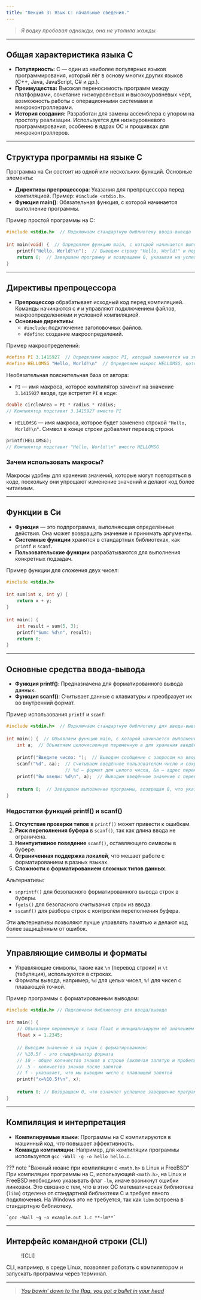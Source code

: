 ```yaml
---
title: "Лекция 3: Язык C: начальные сведения."
---
```


> _Я водку пробовал однажды, она не утолила жажды._

***

## Общая характеристика языка C

* **Популярность:** C — один из наиболее популярных языков программирования, который лёг в основу многих других языков (C++, Java, JavaScript, C# и др.).
* **Преимущества:** Высокая переносимость программ между платформами, сочетание низкоуровневых и высокоуровневых черт, возможность работы с операционными системами и микроконтроллерами.
* **История создания:** Разработан для замены ассемблера с упором на простоту реализации. Используется для низкоуровневого программирования, особенно в ядрах ОС и прошивках для микроконтроллеров.

***

## Структура программы на языке C

Программа на Си состоит из одной или нескольких функций. Основные элементы:

* **Директивы препроцессора**: Указания для препроцессора перед компиляцией. Пример: `#include <stdio.h>`.
* **Функция main()**: Обязательная функция, с которой начинается выполнение программы.

Пример простой программы на C:

```c
#include <stdio.h>  // Подключаем стандартную библиотеку ввода-вывода

int main(void) {  // Определяем функцию main, с которой начинается выполнение программы
    printf("Hello, World!\n");  // Выводим строку "Hello, World!" и перевод строки с помощью \n
    return 0;  // Завершаем программу и возвращаем 0, указывая на успешное выполнение
}
```

***

## Директивы препроцессора

* **Препроцессор** обрабатывает исходный код перед компиляцией. Команды начинаются с `#` и управляют подключением файлов, макроопределениями и условной компиляцией.
* **Основные директивы**:
  * `#include`: подключение заголовочных файлов.
  * `#define`: создание макроопределений.

Пример макроопределений:

```c
#define PI 3.1415927  // Определяем макрос PI, который заменяется на значение 3.1415927
#define HELLOMSG "Hello, World!\n"  // Определяем макрос HELLOMSG, который заменяется на строку "Hello, World!\n"
```

Необязательная пояснительная база от автора:

* `PI` — имя макроса, которое компилятор заменит на значение `3.1415927` везде, где встретит `PI` в коде:

```c
double circleArea = PI * radius * radius;
// Компилятор подставит 3.1415927 вместо PI
```

* `HELLOMSG` — имя макроса, которое будет заменено строкой `"Hello, World!\n"`. Символ  в конце строки добавляет перевод строки.

```c
printf(HELLOMSG);  
// Компилятор подставит "Hello, World!\n" вместо HELLOMSG
```

### Зачем использовать макросы?

Макросы удобны для хранения значений, которые могут повторяться в коде, поскольку они упрощают изменение значений и делают код более читаемым.

***

## Функции в Си

* **Функция** — это подпрограмма, выполняющая определённые действия. Она может возвращать значение и принимать аргументы.
* **Системные функции** хранятся в стандартных библиотеках, как `printf` и `scanf`.
* **Пользовательские функции** разрабатываются для выполнения конкретных подзадач.

Пример функции для сложения двух чисел:

```c
#include <stdio.h>

int sum(int x, int y) {
    return x + y;
}

int main() {
    int result = sum(5, 3);
    printf("Sum: %d\n", result);
    return 0;
}
```

***

## Основные средства ввода-вывода

* **Функция printf()**: Предназначена для форматированного вывода данных.
* **Функция scanf()**: Считывает данные с клавиатуры и преобразует их во внутренний формат.

Пример использования `printf` и `scanf`:

```c
#include <stdio.h>  // Подключаем стандартную библиотеку для ввода-вывода

int main() {  // Объявляем функцию main, с которой начинается выполнение программы
    int a;  // Объявляем целочисленную переменную a для хранения введённого числа

    printf("Введите число: ");  // Выводим сообщение с запросом на ввод числа
    scanf("%d", &a);  // Считываем введённое пользователем число и сохраняем его в переменную a
                      // %d — формат для целого числа, &a — адрес переменной, куда будет записано значение
    printf("Вы ввели: %d\n", a);  // Выводим введённое значение с переводом строки

    return 0;  // Завершаем выполнение программы, возвращая 0, что указывает на успешное завершение
}
```

### Недостатки функций printf() и scanf()

1. **Отсутствие проверки типов** в `printf()` может привести к ошибкам.
2. **Риск переполнения буфера** в `scanf()`, так как длина ввода не ограничена.
3. **Неинтуитивное поведение** `scanf()`, оставляющего символы в буфере.
4. **Ограниченная поддержка локалей**, что мешает работе с форматированием в разных языках.
5. **Сложности с форматированием сложных типов данных**.

Альтернативы:

* `snprintf()` для безопасного форматированного вывода строк в буферы.
* `fgets()` для безопасного считывания строк из ввода.
* `sscanf()` для разбора строк с контролем переполнения буфера.

Эти альтернативы позволяют лучше управлять памятью и делают код более защищённым от ошибок.

***

## Управляющие символы и форматы

* Управляющие символы, такие как `\n` (перевод строки) и `\t` (табуляция), используются в строках.
* Форматы вывода, например, `%d` для целых чисел, `%f` для чисел с плавающей точкой.

Пример программы с форматированным выводом:

```c
#include <stdio.h> // Подключаем библиотеку для ввода/вывода

int main() {
    // Объявляем переменную x типа float и инициализируем её значением 1.2345
    float x = 1.2345;

    // Выводим значение x на экран с форматированием:
    // %10.5f - это спецификатор формата
    // 10 - общее количество знаков в строке (включая запятую и пробелы)
    // .5 - количество знаков после запятой
    // f - указывает, что мы выводим число с плавающей запятой
    printf("x=%10.5f\n", x);

    return 0; // Возвращаем 0, что означает успешное завершение программы
}
```

***

## Компиляция и интерпретация

* **Компилируемые языки**: Программы на C компилируются в машинный код, что повышает эффективность.
* **Команда компиляции**: Например, для компиляции программы используется `gcc -Wall -g -o hello hello.c`.

??? note "Важный нюанс при компиляции с `<math.h>` в Linux и FreeBSD"
    При компиляции программы на C, использующей `<math.h>`, на Linux и FreeBSD необходимо указывать флаг `-lm`, иначе возникнут ошибки линковки. Это связано с тем, что в этих ОС математическая библиотека (`libm`) отделена от стандартной библиотеки C и требует явного подключения. На Windows это не требуется, так как `libm` встроена в стандартную библиотеку.

    `gcc -Wall -g -o example.out 1.c **-lm**`

***

## Интерфейс командной строки (CLI)

<figure markdown="span">
  ![CLI]
</figure>

CLI, например, в среде Linux, позволяет работать с компилятором и запускать программы через терминал.

***

> [_You bowin' down to the flag, you got a bullet in your head_](https://www.youtube.com/watch?v=kmZAsLMUuPw\&pp=ygUUYnVsbGV0IGluIHlvdXIgaGVhZCA%3D)

[CLI]: ../assets/images/cli.webp
